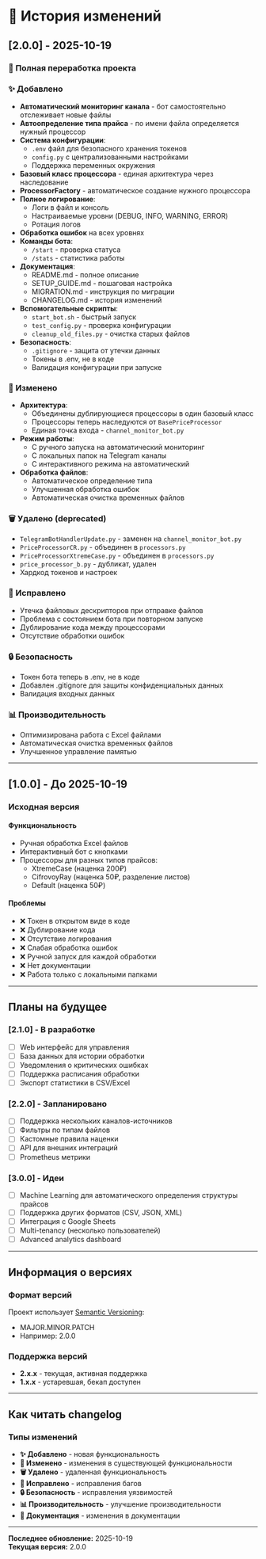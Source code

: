 # 📝 История изменений

## [2.0.0] - 2025-10-19

### 🎉 Полная переработка проекта

### ✨ Добавлено
- **Автоматический мониторинг канала** - бот самостоятельно отслеживает новые файлы
- **Автоопределение типа прайса** - по имени файла определяется нужный процессор
- **Система конфигурации**:
  - `.env` файл для безопасного хранения токенов
  - `config.py` с централизованными настройками
  - Поддержка переменных окружения
- **Базовый класс процессора** - единая архитектура через наследование
- **ProcessorFactory** - автоматическое создание нужного процессора
- **Полное логирование**:
  - Логи в файл и консоль
  - Настраиваемые уровни (DEBUG, INFO, WARNING, ERROR)
  - Ротация логов
- **Обработка ошибок** на всех уровнях
- **Команды бота**:
  - `/start` - проверка статуса
  - `/stats` - статистика работы
- **Документация**:
  - README.md - полное описание
  - SETUP_GUIDE.md - пошаговая настройка
  - MIGRATION.md - инструкция по миграции
  - CHANGELOG.md - история изменений
- **Вспомогательные скрипты**:
  - `start_bot.sh` - быстрый запуск
  - `test_config.py` - проверка конфигурации
  - `cleanup_old_files.py` - очистка старых файлов
- **Безопасность**:
  - `.gitignore` - защита от утечки данных
  - Токены в .env, не в коде
  - Валидация конфигурации при запуске

### 🔄 Изменено
- **Архитектура**:
  - Объединены дублирующиеся процессоры в один базовый класс
  - Процессоры теперь наследуются от `BasePriceProcessor`
  - Единая точка входа - `channel_monitor_bot.py`
- **Режим работы**:
  - С ручного запуска на автоматический мониторинг
  - С локальных папок на Telegram каналы
  - С интерактивного режима на автоматический
- **Обработка файлов**:
  - Автоматическое определение типа
  - Улучшенная обработка ошибок
  - Автоматическая очистка временных файлов

### 🗑️ Удалено (deprecated)
- `TelegramBotHandlerUpdate.py` - заменен на `channel_monitor_bot.py`
- `PriceProcessorCR.py` - объединен в `processors.py`
- `PriceProcessorXtremeCase.py` - объединен в `processors.py`
- `price_processor_b.py` - дубликат, удален
- Хардкод токенов и настроек

### 🐛 Исправлено
- Утечка файловых дескрипторов при отправке файлов
- Проблема с состоянием бота при повторном запуске
- Дублирование кода между процессорами
- Отсутствие обработки ошибок

### 🔒 Безопасность
- Токен бота теперь в .env, не в коде
- Добавлен .gitignore для защиты конфиденциальных данных
- Валидация входных данных

### 📊 Производительность
- Оптимизирована работа с Excel файлами
- Автоматическая очистка временных файлов
- Улучшенное управление памятью

---

## [1.0.0] - До 2025-10-19

### Исходная версия

#### Функциональность
- Ручная обработка Excel файлов
- Интерактивный бот с кнопками
- Процессоры для разных типов прайсов:
  - XtremeCase (наценка 200₽)
  - CifrovoyRay (наценка 50₽, разделение листов)
  - Default (наценка 50₽)

#### Проблемы
- ❌ Токен в открытом виде в коде
- ❌ Дублирование кода
- ❌ Отсутствие логирования
- ❌ Слабая обработка ошибок
- ❌ Ручной запуск для каждой обработки
- ❌ Нет документации
- ❌ Работа только с локальными папками

---

## Планы на будущее

### [2.1.0] - В разработке
- [ ] Web интерфейс для управления
- [ ] База данных для истории обработки
- [ ] Уведомления о критических ошибках
- [ ] Поддержка расписания обработки
- [ ] Экспорт статистики в CSV/Excel

### [2.2.0] - Запланировано
- [ ] Поддержка нескольких каналов-источников
- [ ] Фильтры по типам файлов
- [ ] Кастомные правила наценки
- [ ] API для внешних интеграций
- [ ] Prometheus метрики

### [3.0.0] - Идеи
- [ ] Machine Learning для автоматического определения структуры прайсов
- [ ] Поддержка других форматов (CSV, JSON, XML)
- [ ] Интеграция с Google Sheets
- [ ] Multi-tenancy (несколько пользователей)
- [ ] Advanced analytics dashboard

---

## Информация о версиях

### Формат версий
Проект использует [Semantic Versioning](https://semver.org/):
- MAJOR.MINOR.PATCH
- Например: 2.0.0

### Поддержка версий
- **2.x.x** - текущая, активная поддержка
- **1.x.x** - устаревшая, бекап доступен

---

## Как читать changelog

### Типы изменений
- **✨ Добавлено** - новая функциональность
- **🔄 Изменено** - изменения в существующей функциональности
- **🗑️ Удалено** - удаленная функциональность
- **🐛 Исправлено** - исправления багов
- **🔒 Безопасность** - исправления уязвимостей
- **📊 Производительность** - улучшение производительности
- **📝 Документация** - изменения в документации

---

**Последнее обновление:** 2025-10-19  
**Текущая версия:** 2.0.0

